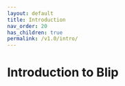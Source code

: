 ```yaml
---
layout: default
title: Introduction
nav_order: 20
has_children: true
permalink: /v1.0/intro/
---
```


# Introduction to Blip

